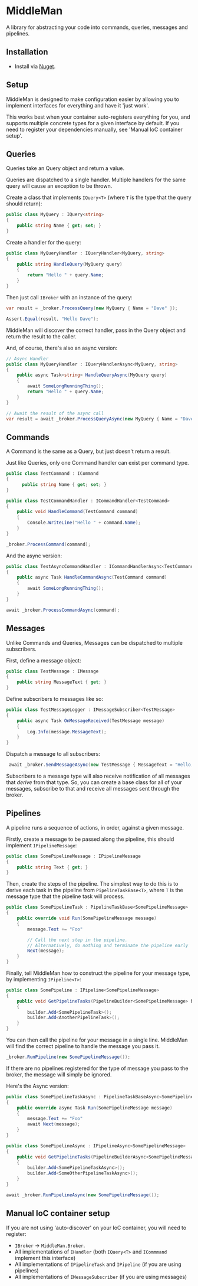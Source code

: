 # MiddleMan

A library for abstracting your code into commands, queries, messages and pipelines.

## Installation
- Install via [Nuget]().

## Setup

MiddleMan is designed to make configuration easier by allowing you to implement interfaces for everything and have it 'just work'.

This works best when your container auto-registers everything for you, and supports multiple concrete types for a given interface by default. If you need to register your dependencies manually, see 'Manual IoC container setup'.

## Queries

Queries take an Query object and return a value.

Queries are dispatched to a single handler. Multiple handlers for the same query will cause an exception to be thrown.

Create a class that implements `IQuery<T>` (where `T` is the type that the query should return):

```csharp
public class MyQuery : IQuery<string>
{
    public string Name { get; set; }
}
```

Create a handler for the query:
```csharp
public class MyQueryHandler : IQueryHandler<MyQuery, string>
{
    public string HandleQuery(MyQuery query)
    {
        return "Hello " + query.Name;
    }
}
```

Then just call `IBroker` with an instance of the query:

```csharp
var result = _broker.ProcessQuery(new MyQuery { Name = "Dave" });

Assert.Equal(result, "Hello Dave");
```

MiddleMan will discover the correct handler, pass in the Query object and return the result to the caller.

And, of course, there's also an async version:

```csharp
// Async Handler
public class MyQueryHandler : IQueryHandlerAsync<MyQuery, string>
{
    public async Task<string> HandleQueryAsync(MyQuery query)
    {
        await SomeLongRunningThing();
        return "Hello " + query.Name;
    }
}

// Await the result of the async call
var result = await _broker.ProcessQueryAsync(new MyQuery { Name = "Dave" });
```

## Commands
A Command is the same as a Query, but just doesn't return a result.

Just like Queries, only one Command handler can exist per command type.

```csharp
public class TestCommand : ICommand
{
      public string Name { get; set; }
}

public class TestCommandHandler : ICommandHandler<TestCommand>
{
    public void HandleCommand(TestCommand command)
    {
        Console.WriteLine("Hello " + command.Name);
    }
}

_broker.ProcessCommand(command);
```

And the async version:
```csharp
public class TestAsyncCommandHandler : ICommandHandlerAsync<TestCommand>
{
    public async Task HandleCommandAsync(TestCommand command)
    {
        await SomeLongRunningThing();         
    }
}

await _broker.ProcessCommandAsync(command);
```

## Messages

Unlike Commands and Queries, Messages can be dispatched to multiple subscribers.

First, define a message object:

```csharp
public class TestMessage : IMessage
{
    public string MessageText { get; }
}
```

Define subscribers to messages like so:
```csharp
public class TestMessageLogger : IMessageSubscriber<TestMessage>
{
    public async Task OnMessageReceived(TestMessage message)
    {
        Log.Info(message.MessageText);
    }
}
```

Dispatch a message to all subscribers:
```csharp
 await _broker.SendMessageAsync(new TestMessage { MessageText = "Hello, World" });
```

Subscribers to a message type will also receive notification of all messages that _derive_ from that type. So, you can create a base class for all of your messages, subscribe to that and receive all messages sent through the broker.

## Pipelines

A pipeline runs a sequence of actions, in order, against a given message.

Firstly, create a message to be passed along the pipeline, this should implement `IPipelineMessage`:
```csharp
public class SomePipelineMessage : IPipelineMessage
{
    public string Text { get; }
}
```

Then, create the steps of the pipeline. The simplest way to do this is to derive each task in the pipeline from `PipelineTaskBase<T>`, where `T` is the message type that the pipeline task will process.

```csharp
public class SomePipelineTask : PipelineTaskBase<SomePipelineMessage>
{
    public override void Run(SomePipelineMessage message)
    {
        message.Text += "Foo"

        // Call the next step in the pipeline.
        // Alternatively, do nothing and terminate the pipeline early
        Next(message);
    }
}
```

Finally, tell MiddleMan how to construct the pipeline for your message type, by implementing `IPipeline<T>`:
```csharp
public class SomePipeline : IPipeline<SomePipelineMessage>
{
    public void GetPipelineTasks(PipelineBuilder<SomePipelineMessage> builder)
    {
        builder.Add<SomePipelineTask>();
        builder.Add<AnotherPipelineTask>();
    }
}
```

You can then call the pipeline for your message in a single line. MiddleMan will find the correct pipeline
to handle the message you pass it.

```csharp
_broker.RunPipeline(new SomePipelineMessage());
```

If there are no pipelines registered for the type of message you pass to the broker, the message will simply be ignored.

Here's the Async version:

```csharp
public class SomePipelineTaskAsync : PipelineTaskBaseAsync<SomePipelineMessage>
{
    public override async Task Run(SomePipelineMessage message)
    {
        message.Text += "Foo"
        await Next(message);
    }
}

public class SomePipelineAsync : IPipelineAsync<SomePipelineMessage>
{
    public void GetPipelineTasks(PipelineBuilderAsync<SomePipelineMessage> builder)
    {
        builder.Add<SomePipelineTaskAsync>();
        builder.Add<SomeOtherPipelineTaskAsync>();
    }
}

await _broker.RunPipelineAsync(new SomePipelineMessage());
```

## Manual IoC container setup

If you are not using 'auto-discover' on your IoC container, you will need to register:
- `IBroker` -> `MiddleMan.Broker`.
- All implementations of `IHandler` (both `IQuery<T>` and `ICommmand` implement this interface)
- All implementations of `IPipelineTask` and `IPipeline` (if you are using pipelines)
- All implementations of `IMessageSubscriber` (if you are using messages)
